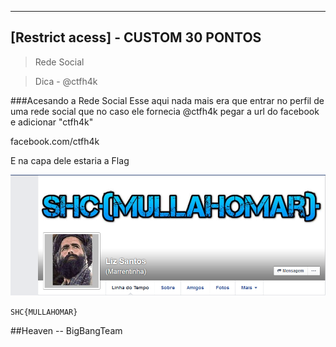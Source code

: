 ------------------------------------
[Restrict acess] - CUSTOM 30 PONTOS
------------------------------------

> Rede Social

> Dica - @ctfh4k

###Acesando a Rede Social
Esse aqui nada mais era que entrar no perfil de uma rede social que no caso ele fornecia @ctfh4k
pegar a url do facebook e adicionar "ctfh4k"

facebook.com/ctfh4k

E na capa dele estaria a Flag

![img](Face.png)

``` SHC{MULLAHOMAR} ```

##Heaven -- BigBangTeam
